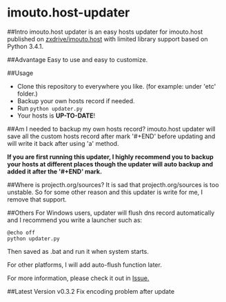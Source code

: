 imouto.host-updater
===================

##Intro
imouto.host updater is an easy hosts updater for imouto.host published on [zxdrive/imouto.host](https://github.com/zxdrive/imouto.host) with limited library support based on Python 3.4.1.

##Advantage
Easy to use and easy to customize.

##Usage
+ Clone this repository to everywhere you like. (for example: under 'etc' folder.)
+ Backup your own hosts record if needed.
+ Run ```python updater.py```
+ Your hosts is **UP-TO-DATE**!

##Am I needed to backup my own hosts record?
imouto.host updater will save all the custom hosts record after mark '#+END' before updating and will write it back after using 'a' method.

**If you are first running this updater, I highly recommend you to backup your hosts at different places though the updater will auto backup and added it after the '#+END' mark.**

##Where is projecth.org/sources?
It is sad that projecth.org/sources is too unstable. So for some other reason and this updater is write for me, I remove that support.

##Others
For Windows users, updater will flush dns record automatically and I recommend you write a launcher such as:
```
@echo off
python updater.py
```
Then saved as .bat and run it when system starts.

For other platforms, I will add auto-flush function later.

For more information, please check it out in [Issue.](https://github.com/Sharuru/imouto.host-updater/issues)

##Latest Version
v0.3.2 Fix encoding problem after update
